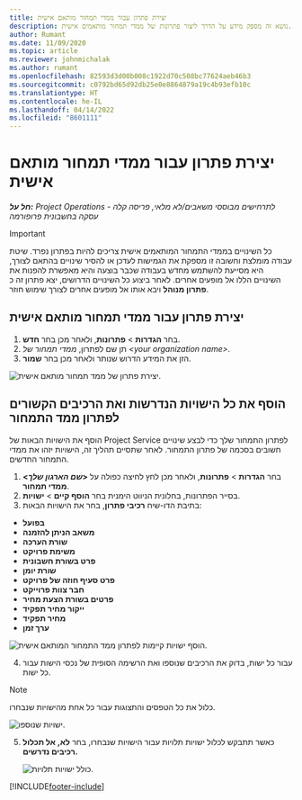 ```yaml
---
title: יצירת פתרון עבור ממדי תמחור מותאם אישית
description: נושא זה מספק מידע על הדרך ליצור פתרונות של ממדי תמחור מותאמים אישית.
author: Rumant
ms.date: 11/09/2020
ms.topic: article
ms.reviewer: johnmichalak
ms.author: rumant
ms.openlocfilehash: 82593d3d00b008c1922d70c508bc77624aeb46b3
ms.sourcegitcommit: c0792bd65d92db25e0e8864879a19c4b93efb10c
ms.translationtype: HT
ms.contentlocale: he-IL
ms.lasthandoff: 04/14/2022
ms.locfileid: "8601111"
---
```

# <a name="create-a-solution-for-custom-pricing-dimensions"></a>יצירת פתרון עבור ממדי תמחור מותאם אישית

 _**חל על:** Project Operations לתרחישים מבוססי משאבים/לא מלאי, פריסה קלה - עסקה בחשבונית פרופורמה_ 

>[!IMPORTANT]
>כל השינויים בממדי התמחור המותאמים אישית צריכים להיות בפתרון נפרד. שיטת עבודה מומלצת וחשובה זו מספקת את הגמישות לעדכן או להסיר שינויים בהתאם לצורך, היא מסייעת להשתמש מחדש בעבודה שכבר בוצעה והיא מאפשרת להפנות את השינויים הללו אל מופעים אחרים. לאחר ביצוע כל השינויים הדרושים, יצא פתרון זה כ **פתרון מנוהל** ויבא אותו אל מופעים אחרים לצורך שימוש חוזר.

## <a name="create-a-solution-for-custom-pricing-dimensions"></a>יצירת פתרון עבור ממדי תמחור מותאם אישית

1.  בחר **הגדרות** > **פתרונות**, ולאחר מכן בחר **חדש**.
2.  תן שם לפתרון, *ממדי תמחור של \<your organization name\>*.
3. הזן את המידע הדרוש שנותר ולאחר מכן בחר **שמור**.

  ![יצירת פתרון של ממד תמחור מותאם אישית.](./media/Creation-of-custom-pricing-dimension-solution.png)
 
## <a name="add-all-required-entities-and-related-components-to-the-pricing-dimension-solution"></a>הוסף את כל הישויות הנדרשות ואת הרכיבים הקשורים לפתרון ממד התמחור

הוסף את הישויות הבאות של Project Service לפתרון התמחור שלך כדי לבצע שינויים חשובים בסכמה של פתרון התמחור. לאחר שתסיים תהליך זה, הישויות יזהו את ממדי התמחור החדשים.

1.  בחר **הגדרות** > **פתרונות**, ולאחר מכן לחץ לחיצה כפולה על **<*שם הארגון שלך*> ממדי תמחור**.
2.  בסייר הפתרונות, בחלונית הניווט הימנית בחר **הוסף קיים**  > **ישויות**.
3.  בתיבת הדו-שיח **רכיבי פתרון**, בחר את הישויות הבאות:
 
   - **בפועל**
   - **משאב הניתן להזמנה**
   - **שורת הערכה**
   - **משימת פרויקט**
   - **פרט בשורת חשבונית**
   - **שורת יומן**
   - **פרט סעיף חוזה של פרויקט**
   - **חבר צוות פרוייקט**
   - **פרטים בשורת הצעת מחיר**
   - **ייקור מחיר תפקיד**
   - **מחיר תפקיד**
   - **ערך זמן**
 
   ![הוסף ישויות קיימות לפתרון ממד התמחור המותאם אישית.](./media/Existing-entities-to-PD-solution.png)
 
 4. עבור כל ישות, בדוק את הרכיבים שנוספו ואת הרשימה הסופית של נכסי הישות עבור כל ישות. 

   >[!NOTE]
   > כלול את כל הטפסים והתצוגות עבור כל אחת מהישויות שנבחרו.

  ![ישויות שנוספו.](./media/solution-component-selection.png)


5.  כאשר תתבקש לכלול ישויות תלויות עבור הישויות שנבחרו, בחר **לא, אל תכלול רכיבים נדרשים.**

    ![כולל ישויות תלויות.](./media/Do-not-include-required.png)


[!INCLUDE[footer-include](../includes/footer-banner.md)]